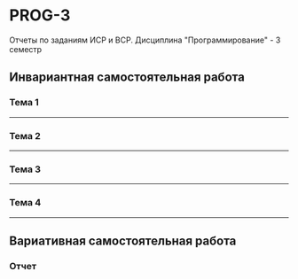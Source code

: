 # PROG-3
Отчеты по заданиям ИСР и ВСР. Дисциплина "Программирование" - 3 семестр

## Инвариантная самостоятельная работа

### Тема 1

------

### Тема 2

------

### Тема 3

------

### Тема 4

------

## Вариативная самостоятельная работа

### Отчет
